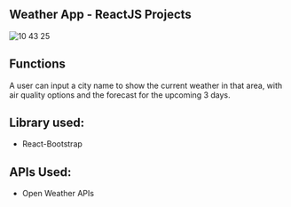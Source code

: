 <h2>Weather App - ReactJS Projects</h2>

![10 43 25](https://github.com/yestinlin/weather_app/assets/36983969/750703e1-75a7-4f7c-a96b-9ccba29c6a25)

## Functions
A user can input a city name to show the current weather in that area, with air quality options and the forecast for the upcoming 3 days.

## Library used:
- React-Bootstrap

## APIs Used:
- Open Weather APIs

